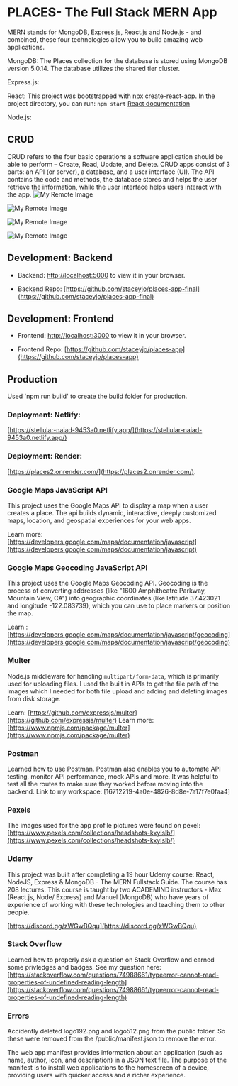 # PLACES- The Full Stack MERN App

MERN stands for MongoDB, Express.js, React.js and Node.js - and combined, these four technologies allow you to build amazing web applications. 

MongoDB: The Places collection for the database is stored using MongoDB version 5.0.14. The database utilizes the shared tier cluster. 

Express.js: 

React: This project was bootstrapped with npx create-react-app. In the project directory, you can run: `npm start` [React documentation](https://reactjs.org/)

Node.js:

## CRUD
CRUD refers to the four basic operations a software application should be able to perform – Create, Read, Update, and Delete. CRUD apps consist of 3 parts: an API (or server), a database, and a user interface (UI). The API contains the code and methods, the database stores and helps the user retrieve the information, while the user interface helps users interact with the app.
![My Remote Image](https://i.ibb.co/b7rjNyd/Screen-Shot-2023-01-05-at-7-44-31-AM.png)

![My Remote Image](https://ibb.co/zNSWPLf)

![My Remote Image](https://ibb.co/QHw5ZRn)

![My Remote Image](https://i.ibb.co/c8nmPHt/Screen-Shot-2023-01-05-at-7-51-36-AM.png)




## Development: Backend
- Backend: [http://localhost:5000](http://localhost:5000) to view it in your browser.

- Backend Repo: [https://github.com/staceyjo/places-app-final](https://github.com/staceyjo/places-app-final)



## Development: Frontend
- Frontend: [http://localhost:3000](http://localhost:3000) to view it in your browser.

- Frontend Repo: [https://github.com/staceyjo/places-app](https://github.com/staceyjo/places-app)



## Production
Used 'npm run build' to create the build folder for production. 



### Deployment: Netlify: 

[https://stellular-naiad-9453a0.netlify.app/](https://stellular-naiad-9453a0.netlify.app/)



### Deployment: Render:

[https://places2.onrender.com/](https://places2.onrender.com/).



### Google Maps JavaScript API

This project uses the Google Maps API to display a map when a user creates a place. The api builds dynamic, interactive, deeply customized maps, location, and geospatial experiences for your web apps.

Learn more: [https://developers.google.com/maps/documentation/javascript](https://developers.google.com/maps/documentation/javascript)



### Google Maps Geocoding JavaScript API

This project uses the Google Maps Geocoding API. Geocoding is the process of converting addresses (like "1600 Amphitheatre Parkway, Mountain View, CA") into geographic coordinates (like latitude 37.423021 and longitude -122.083739), which you can use to place markers or position the map.  

Learn : [https://developers.google.com/maps/documentation/javascript/geocoding](https://developers.google.com/maps/documentation/javascript/geocoding)


### Multer
Node.js middleware for handling `multipart/form-data`, which is primarily used for uploading files. I used the built in APIs to get the file path of the images which I needed for both file upload and adding and deleting images from disk storage.

Learn: [https://github.com/expressjs/multer](https://github.com/expressjs/multer)
Learn more: [https://www.npmjs.com/package/multer](https://www.npmjs.com/package/multer)




### Postman

Learned how to use Postman. Postman also enables you to automate API testing, monitor API performance, mock APIs and more. It was helpful to test all the routes to make sure they worked before moving into the backend. 
Link to my workspace: [16712219-4a0e-4826-8d8e-7a17f7e0faa4]


### Pexels

The images used for the app profile pictures were found on pexel: 
[https://www.pexels.com/collections/headshots-kxyislb/](https://www.pexels.com/collections/headshots-kxyislb/)


### Udemy
This project was built after completing a 19 hour Udemy course: React, NodeJS, Express & MongoDB - The MERN Fullstack Guide. The course has 208 lectures. This course is taught by two ACADEMIND instructors - Max (React.js, Node/ Express) and Manuel (MongoDB) who have years of experience of working with these technologies and teaching them to other people.

[https://discord.gg/zWGwBQqu](https://discord.gg/zWGwBQqu)


### Stack Overflow
Learned how to properly ask a question on Stack Overflow and earned some privledges and badges. See my question here: 
[https://stackoverflow.com/questions/74988661/typeerror-cannot-read-properties-of-undefined-reading-length](https://stackoverflow.com/questions/74988661/typeerror-cannot-read-properties-of-undefined-reading-length)



### Errors

Accidently deleted logo192.png and logo512.png from the public folder. So these were removed from the /public/manifest.json to remove the error.

The web app manifest provides information about an application (such as name, author, icon, and description) in a JSON text file. The purpose of the manifest is to install web applications to the homescreen of a device, providing users with quicker access and a richer experience. 
